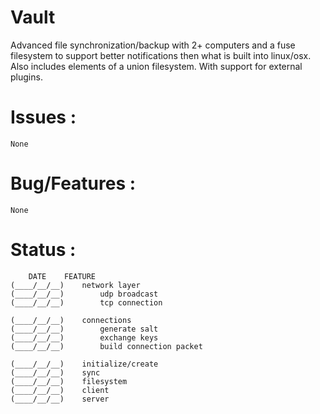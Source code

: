 # Vault
Advanced file synchronization/backup with 2+ computers and a fuse filesystem to support better notifications then what is built into linux/osx.   Also includes elements of a union filesystem.   With support for external plugins. 


# Issues : 
    None

# Bug/Features : 
	None


# Status : 
        DATE	FEATURE
    (____/__/__)	network layer
    (____/__/__)		udp broadcast         
    (____/__/__)		tcp connection
       
    (____/__/__)	connections
    (____/__/__)		generate salt
    (____/__/__)		exchange keys
    (____/__/__)		build connection packet     
    
    (____/__/__)	initialize/create
    (____/__/__)	sync
    (____/__/__)	filesystem
    (____/__/__)	client
    (____/__/__)	server
